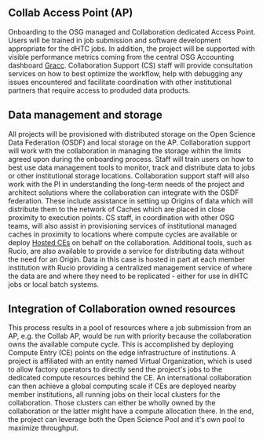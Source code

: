 ## Collab Access Point (AP)

Onboarding to the OSG managed and Collaboration dedicated Access Point. Users will be trained in job submission and software development appropriate for the dHTC jobs. In addition, the project will be supported with visible performance metrics coming from the central OSG Accounting dashboard [Gracc](https://gracc.opensciencegrid.org/d/000000074/gracc-home?orgId=1).
Collaboration Support (CS) staff will provide consultation services on how to best optimize the workflow, help with debugging any issues encountered and facilitate coordination with other institutional partners that require access to produded data products.


## Data management and storage

All projects will be provisioned with distributed storage on the Open Science Data Federation (OSDF) and local storage on the AP. Collaboration support will work with the collaboration in managing the storage within the limits agreed upon during the onboarding process. Staff will train users on how to best 
use data management tools to monitor, track and distribute data to jobs or other institutional storage locations. 
Collaboration support staff will also work with the PI in understanding the long-term needs of the project and architect solutions where the collaboration can integrate with the OSDF federation. These include assistance in setting up Origins of data which will distribute them to the network of Caches which are placed in close proximity to execution points. CS staff, in coordination with other OSG teams, will also assist in provisioning services of 
institutional managed caches in proximity to locations where compute cycles are available or deploy [Hosted CEs](https://osg-htc.org/docs/compute-element/hosted-ce/) on behalf on the collaboration. Additional tools, such as Rucio, are also available to provide a service for 
distributing data without the need for an Origin. Data in this case is hosted in part at each member institution with Rucio providing a centralized 
management service of where the data are and where they need to be replicated - either for use in dHTC jobs or local batch systems.

## Integration of Collaboration owned resources

This process results in a pool of resources where a job submission from an AP, e.g. the Collab AP, would be run with priority because the collaboration owns the available compute cycle. This is accomplished by deploying Compute Entry (CE) points on the edge infrastructure of institutions. A project is affiliated with an entity named Virtual Organization, which is used to allow factory operators to directly send the project's jobs to the dedicated compute resources behind the CE. An international collaboration can then achieve a global computing scale if CEs are deployed nearby member institutions, all running jobs on their local clusters for the collaboration. Those clusters can either be wholly owned by the collaboration or the latter might have a compute allocation there. In the end, the project can leverage both the Open Science Pool and it's own pool to maximize throughput.
